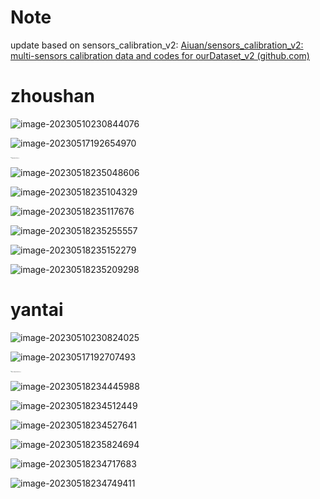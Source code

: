 # Note

update based on sensors_calibration_v2: [Aiuan/sensors_calibration_v2: multi-sensors calibration data and codes for ourDataset_v2 (github.com)](https://github.com/Aiuan/sensors_calibration_v2)

# zhoushan

![image-20230510230844076](assets/image-20230510230844076.png)

![image-20230517192654970](assets/image-20230517192654970.png)

<img src="assets/蓝底标定板实际尺寸.png" alt="蓝底标定板实际尺寸" style="zoom: 10%;" />

![image-20230518235048606](assets/image-20230518235048606.png)

![image-20230518235104329](assets/image-20230518235104329.png)

![image-20230518235117676](assets/image-20230518235117676.png)

![image-20230518235255557](assets/image-20230518235255557.png)

![image-20230518235152279](assets/image-20230518235152279.png)

![image-20230518235209298](assets/image-20230518235209298.png)

# yantai

![image-20230510230824025](assets/image-20230510230824025.png)

![image-20230517192707493](assets/image-20230517192707493.png)

<img src="assets/烟台出差标定板实际尺寸.png" alt="烟台出差标定板实际尺寸" style="zoom:10%;" />

![image-20230518234445988](assets/image-20230518234445988.png)

![image-20230518234512449](assets/image-20230518234512449.png)

![image-20230518234527641](assets/image-20230518234527641.png)

![image-20230518235824694](assets/image-20230518235824694.png)

![image-20230518234717683](assets/image-20230518234717683.png)

![image-20230518234749411](assets/image-20230518234749411.png)